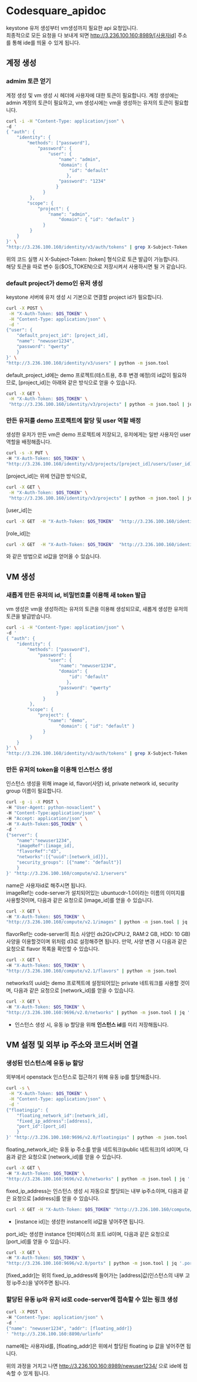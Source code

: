 # Codesquare_apidoc
keystone 유저 생성부터 vm생성까지 필요한 api 요청입니다.    
최종적으로 모든 요청을 다 보내게 되면 http://3.236.100.160:8989/[사용자id] 주소를 통해 ide를 띄울 수 있게 됩니다.    
## 계정 생성

### admim 토큰 얻기

계정 생성 및 vm 생성 시 헤더에 사용자에 대한 토큰이 필요합니다.
계정 생성에는 admin 계정의 토큰이 필요하고, vm 생성시에는 vm을 생성하는 유저의 토큰이 필요합니다.
```bash
curl -i -H "Content-Type: application/json" \
-d '
{ "auth": {
    "identity": {
        "methods": ["password"],
            "password": {
                "user": {
                    "name": "admin",
                    "domain": { 
                        "id": "default" 
                       },
                    "password": "1234"
                   }
              }
         },
        "scope": {
            "project": {
                "name": "admin",
                    "domain": { "id": "default" }
              }
         }
    }
}' \
"http://3.236.100.160/identity/v3/auth/tokens" | grep X-Subject-Token
```
위의 코드 실행 시 X-Subject-Token: [token] 형식으로 토큰 발급이 가능합니다.    
해당 토큰을 따로 변수 등($OS_TOKEN)으로 저장시켜서 사용하시면 될 거 같습니다.

### default project가 demo인 유저 생성
keystone 서버에 유저 생성 시 기본으로 연결할 project id가 필요합니다.
```bash
curl -X POST \
 -H "X-Auth-Token: $OS_TOKEN" \
 -H "Content-Type: application/json" \
 -d '
{"user": {
    "default_project_id": [project_id],
    "name": "newuser1234",
    "password": "qwerty"
    }
}' \
"http://3.236.100.160/identity/v3/users" | python -m json.tool
```

default_project_id에는 demo 프로젝트(테스트용, 추후 변경 예정)의 id값이 필요하므로, [project_id]는 아래와 같은 방식으로 얻을 수 있습니다.
```bash
curl -X GET \
 -H "X-Auth-Token: $OS_TOKEN" \
 "http://3.236.100.160/identity/v3/projects" | python -m json.tool | jq '.projects[]' | jq 'select(.name == "demo")' | jq '.id'
```

### 만든 유저를 demo 프로젝트에 할당 및 user 역할 배정
생성한 유저가 만든 vm은 demo 프로젝트에 저장되고, 유저에게는 일반 사용자인 user 역할을 배정해줍니다.
```bash
curl -s -X PUT \
-H "X-Auth-Token: $OS_TOKEN" \
"http://3.236.100.160/identity/v3/projects/[project_id]/users/[user_id]/roles/[role_id]"
```
[project_id]는 위에 언급한 방식으로,    
```bash
curl -X GET \
 -H "X-Auth-Token: $OS_TOKEN" \
 "http://3.236.100.160/identity/v3/projects" | python -m json.tool | jq '.projects[]' | jq 'select(.name == "demo")' | jq '.id'
```
[user_id]는
```bash
curl -X GET  -H "X-Auth-Token: $OS_TOKEN"  "http://3.236.100.160/identity/v3/users" | python -m json.tool | jq '.users[]' | jq 'select(.name == "[사용자id]")' | jq '.id'
```
[role_id]는
```bash
curl -X GET  -H "X-Auth-Token: $OS_TOKEN"  "http://3.236.100.160/identity/v3/roles" | python -m json.tool | jq '.roles[]' | jq 'select(.name == "user")' | jq '.id'
```
와 같은 방법으로 id값을 얻어올 수 있습니다.

## VM 생성

### 새롭게 만든 유저의 id, 비밀번호를 이용해 새 token 발급
vm 생성은 vm을 생성하려는 유저의 토큰을 이용해 생성되므로, 새롭게 생성한 유저의 토큰을 발급받습니다.
```bash
curl -i -H "Content-Type: application/json" \
-d '
{ "auth": {
    "identity": {
        "methods": ["password"],
            "password": {
                "user": {
                    "name": "newuser1234",
                    "domain": { 
                        "id": "default" 
                       },
                    "password": "qwerty"
                   }
              }
         },
        "scope": {
            "project": {
                "name": "demo",
                    "domain": { "id": "default" }
              }
         }
    }
}' \
"http://3.236.100.160/identity/v3/auth/tokens" | grep X-Subject-Token 
```

### 만든 유저의 token을 이용해 인스턴스 생성
인스턴스 생성을 위해 image id, flavor(사양) id, private network id, security group 이름이 필요합니다.
```bash
curl -g -i -X POST \
-H "User-Agent: python-novaclient" \
-H "Content-Type:application/json" \
-H "Accept: application/json" \
-H "X-Auth-Token:$OS_TOKEN" \
-d '
{"server": {
	"name":"newuser1234",
	"imageRef":[image_id],
	"flavorRef":"d3",
	"networks":[{"uuid":[network_id]}],
	"security_groups": [{"name": "default"}]
	}
}' "http://3.236.100.160/compute/v2.1/servers"
```
name은 사용자id로 해주시면 됩니다.    
imageRef는 code-server가 설치되어있는 ubuntucdr-1.0이라는 이름의 이미지를 사용할것이며, 다음과 같은 요청으로 [image_id]를 얻을 수 있습니다.
```bash
curl -X GET \
-H "X-Auth-Token: $OS_TOKEN" \
"http://3.236.100.160/compute/v2.1/images" | python -m json.tool | jq '.images[]' | jq 'select(.name == "ubuntucdr-1.0")' | jq '.id'
```
flavorRef는 code-server의 최소 사양인 ds2G(vCPU:2, RAM:2 GB, HDD: 10 GB) 사양을 이용할것이며 위처럼 d3로 설정해주면 됩니다.
만약, 사양 변경 시 다음과 같은 요청으로 flavor 목록을 확인할 수 있습니다.
```bash
curl -X GET \
-H "X-Auth-Token: $OS_TOKEN" \
"http://3.236.100.160/compute/v2.1/flavors" | python -m json.tool
```
networks의 uuid는 demo 프로젝트에 설정되어있는 private 네트워크를 사용할 것이며, 다음과 같은 요청으로 [network_id]를 얻을 수 있습니다.
```bash
curl -X GET \
-H "X-Auth-Token: $OS_TOKEN" \
"http://3.236.100.160:9696/v2.0/networks" | python -m json.tool | jq '.networks[]' | jq 'select(.name == "private")' | jq '.id'
```
* 인스턴스 생성 시, 유동 ip 할당을 위해 **인스턴스 id**를 미리 저장해둡니다.
## VM 설정 및 외부 ip 주소와 코드서버 연결

### 생성된 인스턴스에 유동 ip 할당
외부에서 openstack 인스턴스로 접근하기 위해 유동 ip를 할당해줍니다.
```bash
curl -s \
 -H "X-Auth-Token: $OS_TOKEN" \
 -H "Content-Type: application/json" \
 -d '
{"floatingip": {
    "floating_network_id":[network_id],
    "fixed_ip_address":[address],
    "port_id":[port_id]
    }
}' "http://3.236.100.160:9696/v2.0/floatingips" | python -m json.tool
```
floating_network_id는 유동 ip 주소를 받을 네트워크(public 네트워크)의 id이며, 다음과 같은 요청으로 [network_id]를 얻을 수 있습니다.
```bash
curl -X GET \
-H "X-Auth-Token: $OS_TOKEN" \
"http://3.236.100.160:9696/v2.0/networks" | python -m json.tool | jq '.networks[]' | jq 'select(.name == "public")' | jq '.id'
```
fixed_ip_address는 인스턴스 생성 시 자동으로 할당되는 내부 ip주소이며, 다음과 같은 요청으로 [address]를 얻을 수 있습니다.
```bash
curl -X GET -H "X-Auth-Token: $OS_TOKEN" "http://3.236.100.160/compute/v2.1/servers/[instance id]" | python -m json.tool | jq '.server.addresses.private[]' | jq 'select(."OS-EXT-IPS:type" == "fixed")' | jq 'select(.version == 4)' | jq '.addr'
```
* [instance id]는 생성한 instance의 id값을 넣어주면 됩니다.    
    
port_id는 생성한 instance 인터페이스의 포트 id이며, 다음과 같은 요청으로 [port_id]를 얻을 수 있습니다.
```bash
curl -X GET \
-H "X-Auth-Token: $OS_TOKEN" \
"http://3.236.100.160:9696/v2.0/ports" | python -m json.tool | jq '.ports[]' | jq 'select(.fixed_ips[].ip_address == [fixed_addr])' | jq '.id'
```
[fixed_addr]는 위의 fixed_ip_address에 들어가는 [address]값(인스턴스의 내부 고정 ip주소)을 넣어주면 됩니다.

### 할당된 유동 ip와 유저 id로 code-server에 접속할 수 있는 링크 생성
```bash
curl -X POST \
-H "Content-Type: application/json" \
-d '
{"name": "newuser1234", "addr": [floating_addr]}
' "http://3.236.100.160:8890/urlinfo"
```
name에는 사용자id를, [floating_addr]은 위에서 할당된 floating ip 값을 넣어주면 됩니다.

위의 과정을 거치고 나면 http://3.236.100.160:8989/newuser1234/ 으로 ide에 접속할 수 있게 됩니다.
